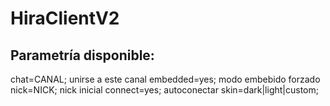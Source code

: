 # HiraClientV2

## Parametría disponible:

chat=CANAL; unirse a este canal
embedded=yes; modo embebido forzado
nick=NICK; nick inicial
connect=yes; autoconectar
skin=dark|light|custom;
